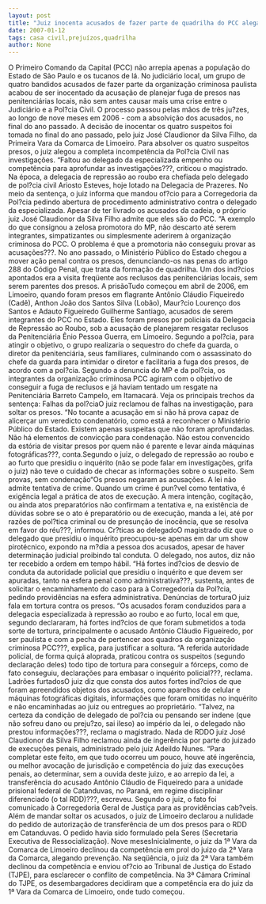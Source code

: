 ```yaml
---
layout: post
title: "Juiz inocenta acusados de fazer parte de quadrilha do PCC alegando incompetência da Pol?cia Civil para investigar"
date: 2007-01-12
tags: casa civil,prejuízos,quadrilha
author: None
---
```

O Primeiro Comando da Capital (PCC) não arrepia apenas a população do Estado de São Paulo e os tucanos de lá.
No judiciário local, um grupo de quatro bandidos acusados de fazer parte da organização criminosa paulista acabou de ser inocentado da acusação de planejar fuga de presos nas penitenciárias locais, não sem antes causar mais uma crise entre o Judiciário e a Pol?cia Civil.
O processo passou pelas mãos de três ju?zes, ao longo de nove meses em 2006 - com a absolvição dos acusados, no final do ano passado.
A decisão de inocentar os quatro suspeitos foi tomada no final do ano passado, pelo juiz José Claudionor da Silva Filho, da Primeira Vara da Comarca de Limoeiro.
Para absolver os quatro suspeitos presos, o juiz alegou a completa incompetência da Pol?cia Civil nas investigações.
“Faltou ao delegado da especializada empenho ou competência para aprofundar as investigações???, criticou o magistrado. Na época, a delegacia de repressão ao roubo era chefiada pelo delegado de pol?cia civil Ariosto Esteves, hoje lotado na Delegacia de Prazeres.
No meio da sentença, o juiz informa que mandou of?cio para a Corregedoria da Pol?cia pedindo abertura de procedimento administrativo contra o delegado da especializada.
Apesar de ter livrado os acusados da cadeia, o próprio juiz José Claudionor da Silva Filho admite que eles são do PCC.
“A exemplo do que consignou a zelosa promotora do MP, não descarto até serem integrantes, simpatizantes ou simplesmente aderirem à organização criminosa do PCC. O problema é que a promotoria não conseguiu provar as acusações???.
No ano passado, o Ministério Público do Estado chegou a mover ação penal contra os presos, denunciando-os nas penas do artigo 288 do Código Penal, que trata da formação de quadrilha. Um dos ind?cios apontados era a visita freqüente aos reclusos das penitenciárias locais, sem serem parentes dos presos.
A prisãoTudo começou em abril de 2006, em Limoeiro, quando foram presos em flagrante Antônio Cláudio Fiqueiredo (Cadê), Anthon João dos Santos Silva (Lobão), Maur?cio Lourenço dos Santos e Adauto Figueiredo Guilherme Santiago, acusados de serem integrantes do PCC no Estado.
Eles foram presos por policiais da Delegacia de Repressão ao Roubo, sob a acusação de planejarem resgatar reclusos da Penitenciária Ênio Pessoa Guerra, em Limoeiro.
Segundo a pol?cia, para atingir o objetivo, o grupo realizaria o sequestro do chefe da guarda, o diretor da penitenciária, seus familiares, culminando com o assassinato do chefe da guarda para intimidar o diretor e facilitaria a fuga dos presos, de acordo com a pol?cia.
Segundo a denuncia do MP e da pol?cia, os integrantes da organização criminosa PCC agiram com o objetivo de conseguir a fuga de reclusos e já haviam tentado um resgate na Penitenciária Barreto Campelo, em Itamacará.
Veja os principais trechos da sentença:
Falhas da pol?ciaO juiz reclamou de falhas na investigação, para soltar os presos.
“No tocante a acusação em si não há prova capaz de alicerçar um veredicto condenatório, como está a reconhecer o Ministério Público do Estado. Existem apenas suspeitas que não foram aprofundadas. Não há elementos de convicção para condenação. Não estou convencido da estória de visitar presos por quem não é parente e levar ainda máquinas fotográficas???, conta.Segundo o juiz, o delegado de repressão ao roubo e ao furto que presidiu o inquérito (não se pode falar em investigações, grifa o juiz) não teve o cuidado de checar as informações sobre o suspeito.
Sem provas, sem condenação“Os presos negaram as acusações. A lei não admite tentativa de crime. Quando um crime é pun?vel como tentativa, é exigência legal a prática de atos de execução. A mera intenção, cogitação, ou ainda atos preparatórios não confirmam a tentativa e, na existência de dúvidas sobre se o ato é preparatório ou de execução, manda a lei, até por razões de pol?tica criminal ou de presunção de inocência, que se resolva em favor do réu???, informou.
Cr?ticas ao delegadoO magistrado diz que o delegado que presidiu o inquérito preocupou-se apenas em dar um show pirotécnico, expondo na m?dia a pessoa dos acusados, apesar de haver determinação judicial proibindo tal conduta. O delegado, nos autos, diz não ter recebido a ordem em tempo hábil.
“Há fortes ind?cios de desvio de conduta da autoridade policial que presidiu o inquérito e que devem ser apuradas, tanto na esfera penal como administrativa???, sustenta, antes de solicitar o encaminhamento do caso para à Corregedoria da Pol?cia, pedindo providências na esfera administrativa.
Denúncias de torturaO juiz fala em tortura contra os presos. 
“Os acusados foram conduzidos para a delegacia especializada à repressão ao
 roubo e ao furto, local em que, segundo declararam, há fortes ind?cios de que foram submetidos a toda sorte de tortura, principalmente o acusado Antônio Cláudio Figueiredo, por ser paulista e com a pecha de pertencer aos quadros da organização criminosa PCC???, explica, para justificar a soltura.
“A referida autoridade policial, de forma quiçá aloprada, praticou contra os suspeitos (segundo declaração deles) todo tipo de tortura para conseguir a fórceps, como de fato conseguiu, declarações para embasar o inquérito policial???, reclama.
Ladrões furtadosO juiz diz que consta dos autos fortes ind?cios de que foram apreendidos objetos dos acusados, como aparelhos de celular e máquinas fotográficas digitais, informações que foram omitidas no inquérito e não encaminhadas ao juiz ou entregues ao proprietário. “Talvez, na certeza da condição de delegado de pol?cia ou pensando ser indene (que não sofreu dano ou preju?zo, sai ileso) ao império da lei, o delegado não prestou informações???, reclama o magistrado.
Nada de RDDO juiz José Claudionor da Silva Filho reclamou ainda de ingerência por parte do juizado de execuções penais, administrado pelo juiz Adeildo Nunes.
“Para completar este feito, em que tudo ocorreu um pouco, houve até ingerência, ou melhor avocação de jurisdição e competência do juiz das execuções penais, ao determinar, sem a ouvida deste juizo, e ao arrepio da lei, a transferência do acusado Antônio Cláudio de Fiqueiredo para a unidade prisional federal de Catanduvas, no Paraná, em regime disciplinar diferenciado (o tal RDD)???, escreveu.
Segundo o juiz, o fato foi comunicado à Corregedoria Geral de Justiça para as providências cab?veis.
Além de mandar soltar os acusados, o juiz de Limoeiro declarou a nulidade do pedido de autorização de transferência de um dos presos para o RDD em Catanduvas. O pedido havia sido formulado pela Seres (Secretaria Executiva de Ressocialização).
Nove mesesInicialmente, o juiz da 1ª Vara da Comarca de Limoeiro declinou da competência em prol do juizo da 2ª Vara da Comarca, alegando prevenção.
Na seqüência, o juiz da 2ª Vara também declinou da competência e enviou of?cio ao Tribunal de Justiça do Estado (TJPE), para esclarecer o conflito de competência.
Na 3ª Câmara Criminal do TJPE, os desembargadores decidiram que a competência era do juiz da 1ª Vara da Comarca de Limoeiro, onde tudo começou. 